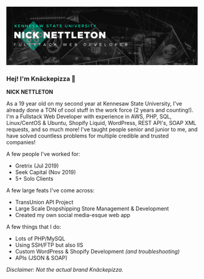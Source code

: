 <!-- **knackepizza/knackepizza** is a ✨ _special_ ✨ repository because its `README.md` (this file) appears on your GitHub profile -->
![Knäckepizza](https://github.com/knackepizza/knackepizza/blob/master/images/cover-new.png "Knäckepizza")
### Hej! I'm Knäckepizza 👋
**NICK NETTLETON**

As a 19 year old on my second year at Kennesaw State University, I've already done a TON of cool stuff in the work force (2 years and counting!). I'm a Fullstack Web Developer with experience in AWS, PHP, SQL, Linux/CentOS & Ubuntu, Shopify Liquid, WordPress, REST API's, SOAP XML requests, and so much more! I've taught people senior and junior to me, and have solved countless problems for multiple credible and trusted companies!

A few people I've worked for:
- Gretrix (Jul 2019)
- Seek Capital (Nov 2019)
- 5+ Solo Clients


A few large feats I've come across:
- TransUnion API Project
- Large Scale Dropshipping Store Management & Development
- Created my own social media-esque web app

A few things that I do:
- Lots of PHP/MySQL
- Using SSH/FTP but also IIS
- Custom WordPress & Shopify Development *(and troubleshooting)*
- APIs (JSON & SOAP)

*Disclaimer: Not the actual brand Knäckepizza.*
